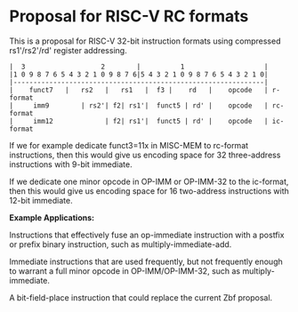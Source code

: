Proposal for RISC-V RC formats
==============================

This is a proposal for RISC-V 32-bit instruction formats using compressed rs1'/rs2'/rd'
register addressing.

    |  3                   2        |          1                    |
    |1 0 9 8 7 6 5 4 3 2 1 0 9 8 7 6|5 4 3 2 1 0 9 8 7 6 5 4 3 2 1 0|
    |---------------------------------------------------------------|
    |    funct7   |   rs2   |   rs1   |  f3 |    rd   |    opcode   | r-format
    |     imm9        | rs2'| f2| rs1'|  funct5 | rd' |    opcode   | rc-format
    |     imm12             | f2| rs1'|  funct5 | rd' |    opcode   | ic-format

If we for example dedicate funct3=11x in MISC-MEM to rc-format instructions,
then this would give us encoding space for 32 three-address instructions with
9-bit immediate.

If we dedicate one minor opcode in OP-IMM or OP-IMM-32 to the ic-format, then
this would give us encoding space for 16 two-address instructions with 12-bit
immediate.

**Example Applications:**

Instructions that effectively fuse an op-immediate instruction with a postfix or
prefix binary instruction, such as multiply-immediate-add.

Immediate instructions that are used frequently, but not frequently enough
to warrant a full minor opcode in OP-IMM/OP-IMM-32, such as multiply-immediate.

A bit-field-place instruction that could replace the current Zbf proposal.
